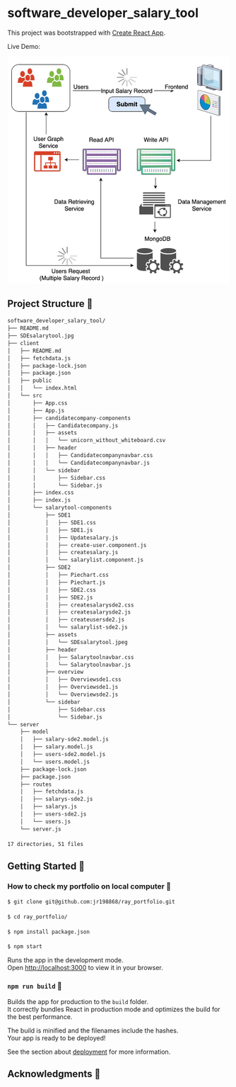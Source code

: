 # software_developer_salary_tool

This project was bootstrapped with [Create React App](https://github.com/facebook/create-react-app).

Live Demo: 


![alt text](https://github.com/jr198868/software_developer_salary_tool/blob/main/SDEsalarytool.jpg)


## Project Structure 🚀

```sh
software_developer_salary_tool/
├── README.md
├── SDEsalarytool.jpg
├── client
│   ├── README.md
│   ├── fetchdata.js
│   ├── package-lock.json
│   ├── package.json
│   ├── public
│   │   └── index.html
│   └── src
│       ├── App.css
│       ├── App.js
│       ├── candidatecompany-components
│       │   ├── Candidatecompany.js
│       │   ├── assets
│       │   │   └── unicorn_without_whiteboard.csv
│       │   ├── header
│       │   │   ├── Candidatecompanynavbar.css
│       │   │   └── Candidatecompanynavbar.js
│       │   └── sidebar
│       │       ├── Sidebar.css
│       │       └── Sidebar.js
│       ├── index.css
│       ├── index.js
│       └── salarytool-components
│           ├── SDE1
│           │   ├── SDE1.css
│           │   ├── SDE1.js
│           │   ├── Updatesalary.js
│           │   ├── create-user.component.js
│           │   ├── createsalary.js
│           │   └── salarylist.component.js
│           ├── SDE2
│           │   ├── Piechart.css
│           │   ├── Piechart.js
│           │   ├── SDE2.css
│           │   ├── SDE2.js
│           │   ├── createsalarysde2.css
│           │   ├── createsalarysde2.js
│           │   ├── createusersde2.js
│           │   └── salarylist-sde2.js
│           ├── assets
│           │   └── SDEsalarytool.jpeg
│           ├── header
│           │   ├── Salarytoolnavbar.css
│           │   └── Salarytoolnavbar.js
│           ├── overview
│           │   ├── Overviewsde1.css
│           │   ├── Overviewsde1.js
│           │   └── Overviewsde2.js
│           └── sidebar
│               ├── Sidebar.css
│               └── Sidebar.js
└── server
    ├── model
    │   ├── salary-sde2.model.js
    │   ├── salary.model.js
    │   ├── users-sde2.model.js
    │   └── users.model.js
    ├── package-lock.json
    ├── package.json
    ├── routes
    │   ├── fetchdata.js
    │   ├── salarys-sde2.js
    │   ├── salarys.js
    │   ├── users-sde2.js
    │   └── users.js
    └── server.js

17 directories, 51 files
```

## Getting Started 🚀
### How to check my portfolio on local computer 🚀

```sh
$ git clone git@github.com:jr198868/ray_portfolio.git 

$ cd ray_portfolio/

$ npm install package.json

$ npm start
```

Runs the app in the development mode.\
Open [http://localhost:3000](http://localhost:3000) to view it in your browser.




### `npm run build` 🚀

Builds the app for production to the `build` folder.\
It correctly bundles React in production mode and optimizes the build for the best performance.

The build is minified and the filenames include the hashes.\
Your app is ready to be deployed!

See the section about [deployment](https://facebook.github.io/create-react-app/docs/deployment) for more information.


## Acknowledgments 🚀
